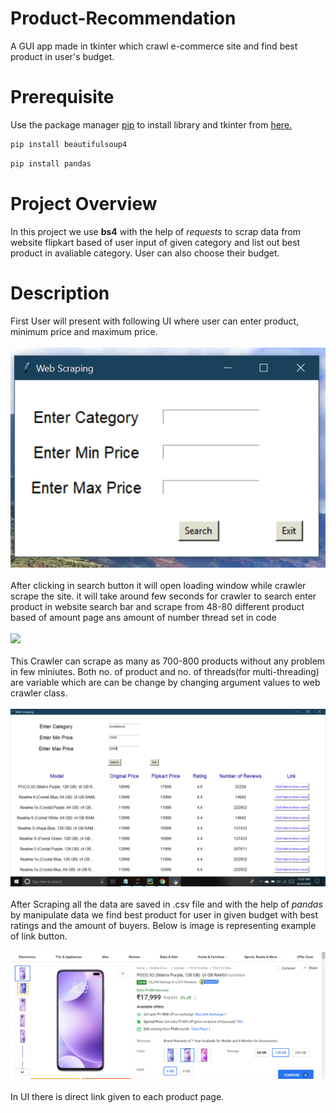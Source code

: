 # Product-Recommendation
A GUI app made in tkinter which crawl e-commerce site and find best product in user's budget.
# Prerequisite
Use the package manager [pip](https://pip.pypa.io/en/stable/) to install  library
and tkinter from [here.](https://docs.python.org/3/library/tkinter.html)
```bash
pip install beautifulsoup4
```
```bash
pip install pandas
```
# Project Overview
  In this project we use **bs4** with the help of _requests_ to scrap data from website flipkart based of user input of given category
  and list out best product in avaliable category. User can also choose their budget.
  
 # Description
  First User will present with following UI where user can enter product, minimum price and maximum price.
  <br/><br/>![](images/image0.png)<br/><br/>
  After clicking in search button it will open loading window while crawler scrape the site. it will take around few seconds for
  crawler to search enter product in website search bar and scrape from 48-80 different product based of amount page ans amount of number thread set in code 
  <br/><br/>![](loadingGIF.gif)<br/><br/>
  This Crawler can scrape as many as 700-800 products without any problem in few miniutes. Both no. of product and no. of threads(for multi-threading) are variable which are can be change by changing argument values to web crawler class.
  <br/><br/>![](images/image2.png)<br/><br/>
  After Scraping all the data are saved in .csv file and with the help of _pandas_ by manipulate data we find best product for user in given budget with best ratings and the amount of buyers.
  Below is image is representing example of link button.
  <br/><br/>![](images/image3.png)<br/><br/>
  In UI there is direct link given to each product page.
